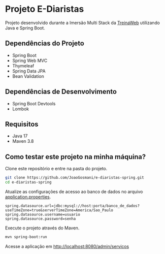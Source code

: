 # Projeto E-Diaristas

Projeto desenvolvido durante a Imersão Multi Stack da [TreinaWeb](http://treinaweb.com.br/) utilizando Java e Spring Boot.

## Dependências do Projeto

- Spring Boot
- Spring Web MVC
- Thymeleaf
- Spring Data JPA
- Bean Validation

## Dependências de Desenvolvimento

- Spring Boot Devtools
- Lombok

## Requisitos

- Java 17
- Maven 3.8

## Como testar este projeto na minha máquina?

Clone este repositório e entre na pasta do projeto.

```sh
git clone https://github.com/JoaoGosmani/e-diaristas-spring.git
cd e-diaristas-spring
```

Atualize as configurações de acesso ao banco de dados no arquivo [application.properties](src/main/resources/application.properties).

```properties
spring.datasource.url=jdbc:mysql://host:porta/banco_de_dados?useTimeZone=true&serverTimeZone=America/Sao_Paulo
spring.datasource.username=usuario
spring.datasource.password=senha
```

Execute o projeto através do Maven.

```sh
mvn spring-boot:run
```

Acesse a aplicação em [http://localhost:8080/admin/servicos](http://localhost:8080/admin/servicos)